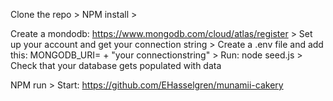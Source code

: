 Clone the repo >
NPM install >

Create a mondodb: https://www.mongodb.com/cloud/atlas/register >
Set up your account and get your connection string > 
Create a .env file and add this: MONGODB_URI= + "your connectionstring" >
Run: node seed.js >
Check that your database gets populated with data

NPM run >
Start: https://github.com/EHasselgren/munamii-cakery 
